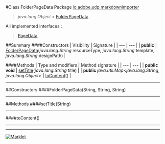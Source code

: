 #Class FolderPageData
Package [io.adobe.udp.markdownimporter](README.md)<br>

> *java.lang.Object* > [FolderPageData](FolderPageData.md)

All implemented interfaces :
> [PageData](PageData.md)




##Summary
####Constructors
| Visibility | Signature |
| --- | --- |
| **public** | [FolderPageData](#folderpagedatastring-string-string)(*java.lang.String* resourceType, *java.lang.String* template, *java.lang.String* designPath) |

####Methods
| Type and modifiers | Method signature |
| --- | --- |
| **public** **void** | [setTitle](#settitlestring)(*java.lang.String* title) |
| **public** *java.util.Map*<*java.lang.String*, *java.lang.Object*> | [toContent](#tocontent)() |

---


##Constructors
####FolderPageData(String, String, String)
> 


---


##Methods
####setTitle(String)
> 


---

####toContent()
> 


---

---

[![Marklet](https://img.shields.io/badge/Generated%20by-Marklet-green.svg)](https://github.com/Faylixe/marklet)